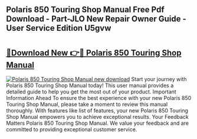 ## Polaris 850 Touring Shop Manual Free Pdf Download - Part-JLO New Repair Owner Guide - User Service Edition U5gvw

# <h2><a href="http://bc52420.oget.top/?id=Polaris+850+Touring+Shop+Manual">🔗Download New 👉🔴 Polaris 850 Touring Shop Manual</a></h2>

[![Polaris 850 Touring Shop Manual new download](https://i.imgur.com/5g1atiW.png)](http://bc52420.oget.top/?id=Polaris+850+Touring+Shop+Manual)
Start your journey with Polaris 850 Touring Shop Manual today! This user manual provides a detailed guide to help you get the most out of your product. Important Information Ahead To ensure the best experience with your new Polaris 850 Touring Shop Manual, please take a moment to review this manual thoroughly. With features like list of features, your new Polaris 850 Touring Shop Manual empowers you to achieve exceptional results. Your Feedback Matters Polaris 850 Touring Shop Manual. We value your feedback and are committed to providing exceptional customer service.
